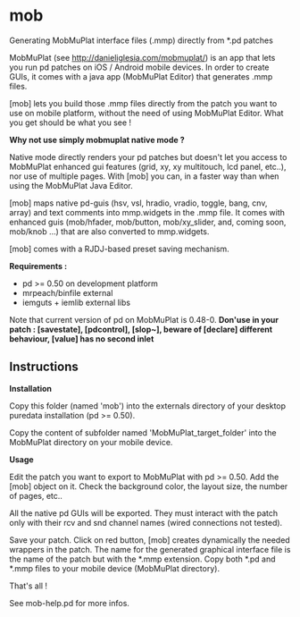 # mob
Generating MobMuPlat interface files (.mmp) directly from *.pd patches

MobMuPlat (see http://danieliglesia.com/mobmuplat/) is an app that lets you run pd patches on iOS / Android mobile devices.
In order to create GUIs, it comes with a java app (MobMuPlat Editor) that generates .mmp files.

[mob] lets you build those .mmp files directly from the patch you want to use on mobile platform, without the need of using MobMuPlat Editor. What you get should be what you see !

**Why not use simply mobmuplat native mode ?**

Native mode directly renders your pd patches but doesn't let you access to MobMuPlat enhanced gui features (grid, xy, xy multitouch, lcd panel, etc..), nor use of multiple pages. With [mob] you can, in a faster way than when using the MobMuPlat Java Editor.

[mob] maps native pd-guis (hsv, vsl, hradio, vradio, toggle, bang, cnv, array) and text comments into mmp.widgets in the .mmp file.
It comes with enhanced guis (mob/hfader, mob/button, mob/xy_slider, and, coming soon, mob/knob ...) that are also converted to mmp.widgets.

[mob] comes with a RJDJ-based preset saving mechanism.

**Requirements :**
- pd >= 0.50 on development platform
- mrpeach/binfile external
- iemguts + iemlib external libs

Note that current version of pd on MobMuPlat is 0.48-0. **Don'use in your patch : [savestate], [pdcontrol], [slop~], beware of [declare] different behaviour, [value] has no second inlet**

## Instructions

**Installation**

Copy this folder (named 'mob') into the externals directory of your desktop puredata installation (pd >= 0.50).

Copy the content of subfolder named 'MobMuPlat_target_folder' into the MobMuPlat directory on your mobile device.

**Usage**

Edit the patch you want to export to MobMuPlat with pd >= 0.50. Add the [mob] object on it. Check the background color, the layout size, the number of pages, etc..

All the native pd GUIs will be exported. They must interact with the patch only with their rcv and snd channel names (wired connections not tested).

Save your patch. Click on red button, [mob] creates dynamically the needed wrappers in the patch. The name for the generated graphical interface file is the name of the patch but with the *.mmp extension. Copy both *.pd and *.mmp files to your mobile device (MobMuPlat directory). 

That's all !

See mob-help.pd for more infos.

